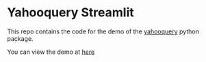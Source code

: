 # Yahooquery Streamlit
This repo contains the code for the demo of the [yahooquery](https://github.com/dpguthrie/yahooquery) python package.

You can view the demo at [here](https://yahooquery-streamlit.herokuapp.com/)

